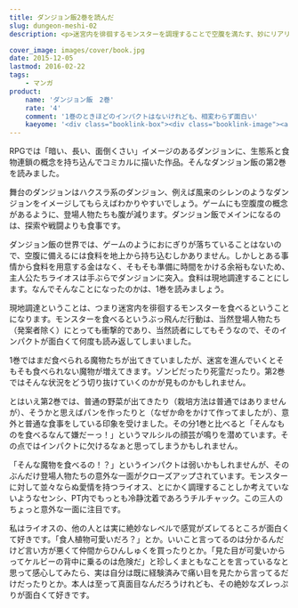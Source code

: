 ```yaml
---
title: ダンジョン飯2巻を読んだ
slug: dungeon-meshi-02
description: <p>迷宮内を徘徊するモンスターを調理することで空腹を満たす、妙にリアリティのある面白いマンガであるダンジョン飯。第1巻がとても面白くてツボったので、第2巻も心待ちにしていまいた。マルシルの顔芸が少なくてちょっと残念ですが、相変わらず面白いです。</p>

cover_image: images/cover/book.jpg
date: 2015-12-05
lastmod: 2016-02-22
tags: 
    - マンガ
product:
    name: 'ダンジョン飯　2巻'
    rate: '4'
    comment: '1巻のときほどのインパクトはないけれども、相変わらず面白い'
    kaeyome: '<div class="booklink-box"><div class="booklink-image"><a href="http://www.amazon.co.jp/exec/obidos/asin/4047306762/illusionspace-22/" target="_blank" rel="nofollow" ><img src="http://ecx.images-amazon.com/images/I/51OdtVuVEML._SL160_.jpg" style="border: none;" /></a></div><div class="booklink-info"><div class="booklink-name"><a href="http://www.amazon.co.jp/exec/obidos/asin/4047306762/illusionspace-22/" target="_blank" rel="nofollow" >ダンジョン飯 2巻 (ビームコミックス)</a><div class="booklink-powered-date">posted with <a href="http://yomereba.com" rel="nofollow" target="_blank">ヨメレバ</a></div></div><div class="booklink-detail">九井 諒子 KADOKAWA/エンターブレイン 2015-08-12    </div><div class="booklink-link2"><div class="shoplinkamazon"><a href="http://www.amazon.co.jp/exec/obidos/asin/4047306762/illusionspace-22/" target="_blank" rel="nofollow" >Amazon</a></div><div class="shoplinkkindle"><a href="http://www.amazon.co.jp/exec/obidos/ASIN/B013HF83DA/illusionspace-22/" target="_blank" rel="nofollow" >Kindle</a></div><div class="shoplinkrakuten"><a href="http://hb.afl.rakuten.co.jp/hgc/11acbc01.369b1bf6.11acbc02.cabf9fe9/?pc=http%3A%2F%2Fbooks.rakuten.co.jp%2Frb%2F13352147%2F%3Fscid%3Daf_ich_link_urltxt%26m%3Dhttp%3A%2F%2Fm.rakuten.co.jp%2Fev%2Fbook%2F" target="_blank" rel="nofollow" >楽天ブックス</a></div>                  	  <div class="shoplinkkino"><a href="http://ck.jp.ap.valuecommerce.com/servlet/referral?sid=3085416&pid=882196163&vc_url=http%3A%2F%2Fwww.kinokuniya.co.jp%2Ff%2Fdsg-01-9784047306769" target="_blank" rel="nofollow" >紀伊國屋書店<img src="http://ad.jp.ap.valuecommerce.com/servlet/gifbanner?sid=3085416&pid=882196163" height="1" width="1" border="0"></a></div>	  	  	</div></div><div class="booklink-footer"></div></div>'
---
```


<p>RPGでは「暗い、長い、面倒くさい」イメージのあるダンジョンに、生態系と食物連鎖の概念を持ち込んでコミカルに描いた作品。そんなダンジョン飯の第2巻を読みました。</p>
<p>舞台のダンジョンはハクスラ系のダンジョン、例えば風来のシレンのようなダンジョンをイメージしてもらえばわかりやすいでしょう。ゲームにも空腹度の概念があるように、登場人物たちも腹が減ります。ダンジョン飯でメインになるのは、探索や戦闘よりも食事です。</p>
<p>ダンジョン飯の世界では、ゲームのようにおにぎりが落ちていることはないので、空腹に備えるには食料を地上から持ち込むしかありません。しかしとある事情から食料を用意する金はなく、そもそも準備に時間をかける余裕もないため、主人公たちライオスは手ぶらでダンジョンに突入。食料は現地調達することにします。なんでそんなことになったのかは、1巻を読みましょう。</p>
<p>現地調達ということは、つまり迷宮内を徘徊するモンスターを食べるということになります。モンスターを食べるというぶっ飛んだ行動は、当然登場人物たち（発案者除く）にとっても衝撃的であり、当然読者にしてもそうなので、そのインパクトが面白くて何度も読み返してしまいました。</p>
<p>1巻ではまだ食べられる魔物たちが出てきていましたが、迷宮を進んでいくとそもそも食べられない魔物が増えてきます。ゾンビだったり死霊だったり。第2巻ではそんな状況をどう切り抜けていくのかが見ものかもしれません。</p>
<p>とはいえ第2巻では、普通の野菜が出てきたり（栽培方法は普通ではありませんが）、そうかと思えばパンを作ったりと（なぜか命をかけて作ってましたが）、意外と普通な食事をしている印象を受けました。その分1巻と比べると「そんなものを食べるなんて嫌だーっ！」というマルシルの顔芸が鳴りを潜めています。その点ではインパクトに欠けるなぁと思ってしまうかもしれません。</p>
<p>「そんな魔物を食べるの！？」というインパクトは弱いかもしれませんが、そのぶんだけ登場人物たちの意外な一面がクローズアップされています。モンスターに対して並々ならぬ愛情を持つライオス、とにかく調理することしか考えていないようなセンシ、PT内でもっとも冷静沈着であろうチルチャック。この三人のちょっと意外な一面に注目です。</p>
<p>私はライオスの、他の人とは実に絶妙なレベルで感覚がズレてるところが面白くて好きです。「食人植物可愛いだろ？」とか。いいこと言ってるのは分かるんだけど言い方が悪くて仲間からひんしゅくを買ったりとか。「見た目が可愛いからってケルビーの背中に乗るのは危険だ」と珍しくまともなことを言っているなと思って感心してみたら、実は自分は既に経験済みで痛い目を見たから言ってるだけだったりとか。本人は至って真面目なんだろうけれども、その絶妙なズレっぷりが面白くて好きです。</p>

  